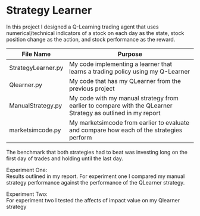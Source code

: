 # Strategy Learner

In this project I designed a Q-Learning trading agent that uses numerical/technical indicators of a stock on each day as the state, stock position change as the action, and stock performance as the reward. <br>


|  File Name | Purpose |
|-----|-------------------|
| StrategyLearner.py | My code implementing a learner that learns a trading policy using my Q-Learner|
| Qlearner.py | My code that has my QLearner from the previous project|
| ManualStrategy.py | My code with my manual strategy from earlier to compare with the QLearner Strategy as outlined in my report |
| marketsimcode.py| My marketsimcode from earlier to evaluate and compare how each of the strategies perform  |

The benchmark that both strategies had to beat was investing long on the first day of trades and holding until the last day. <br>



Experiment One: <br>
  Results outlined in my report. For experiment one I compared my manual strategy performance against the performance of the QLearner strategy. <br>

Experiment Two: <br>
  For experiment two I tested the affects of impact value on my Qlearner strategy <br>
